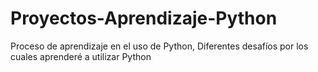 # Proyectos-Aprendizaje-Python
Proceso de aprendizaje en el uso de Python, Diferentes desafíos por los cuales aprenderé a utilizar Python
